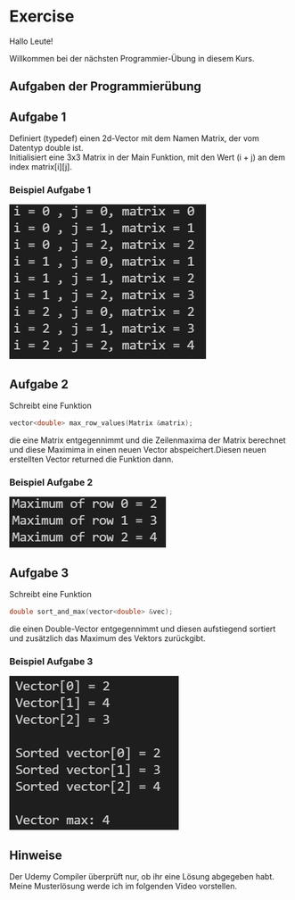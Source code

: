 # Exercise

Hallo Leute!

Willkommen bei der nächsten Programmier-Übung in diesem Kurs.

## Aufgaben der Programmierübung

## Aufgabe 1

Definiert (typedef) einen 2d-Vector mit dem Namen Matrix, der vom Datentyp double ist.  
Initialisiert eine 3x3 Matrix in der Main Funktion, mit den Wert (i + j) an dem index matrix[i][j].

### Beispiel Aufgabe 1

![alt](./../../media/Exercise4_1.png)

## Aufgabe 2

Schreibt eine Funktion

```cpp
vector<double> max_row_values(Matrix &matrix);
```

die eine Matrix entgegennimmt und die Zeilenmaxima der Matrix berechnet und diese Maximima in einen neuen Vector abspeichert.Diesen neuen erstellten Vector returned die Funktion dann.

### Beispiel Aufgabe 2

![alt](./../../media/Exercise4_2.png)

## Aufgabe 3

Schreibt eine Funktion

```cpp
double sort_and_max(vector<double> &vec);
```

die einen Double-Vector entgegennimmt und diesen aufstiegend sortiert und zusätzlich das Maximum des Vektors zurückgibt.

### Beispiel Aufgabe 3

![alt](./../../media/Exercise4_3.png)

## Hinweise

Der Udemy Compiler überprüft nur, ob ihr eine Lösung abgegeben habt.  
Meine Musterlösung werde ich im folgenden Video vorstellen.
